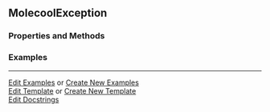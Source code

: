 ## <a id="Psience.Molecools.Molecule.MolecoolException">MolecoolException</a>


### Properties and Methods


### Examples


___

[Edit Examples](https://github.com/McCoyGroup/Psience/edit/edit/ci/examples/ci/docs/Psience/Molecools/Molecule/MolecoolException.md) or 
[Create New Examples](https://github.com/McCoyGroup/Psience/new/edit/?filename=ci/examples/ci/docs/Psience/Molecools/Molecule/MolecoolException.md) <br/>
[Edit Template](https://github.com/McCoyGroup/Psience/edit/edit/ci/docs/ci/docs/Psience/Molecools/Molecule/MolecoolException.md) or 
[Create New Template](https://github.com/McCoyGroup/Psience/new/edit/?filename=ci/docs/templates/ci/docs/Psience/Molecools/Molecule/MolecoolException.md) <br/>
[Edit Docstrings](https://github.com/McCoyGroup/Psience/edit/edit/Psience/Molecools/Molecule.py?message=Update%20Docs)